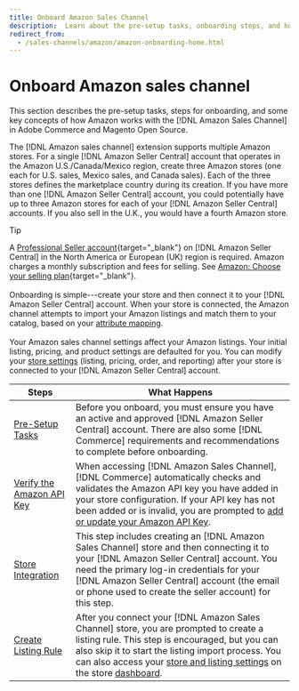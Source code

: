 ```yaml
---
title: Onboard Amazon Sales Channel
description:  Learn about the pre-setup tasks, onboarding steps, and how Amazon works with Amazon Sales Channel in Adobe Commerce and Magento Open Source.
redirect_from:
  - /sales-channels/amazon/amazon-onboarding-home.html
---
```


# Onboard Amazon sales channel

This section describes the pre-setup tasks, steps for onboarding, and some key concepts of how Amazon works with the [!DNL Amazon Sales Channel] in Adobe Commerce and Magento Open Source.

The [!DNL Amazon sales channel] extension supports multiple Amazon stores. For a single [!DNL Amazon Seller Central] account that operates in the Amazon U.S./Canada/Mexico region, create three Amazon stores (one each for U.S. sales, Mexico sales, and Canada sales). Each of the three stores defines the marketplace country during its creation. If you have more than one [!DNL Amazon Seller Central] account, you could potentially have up to three Amazon stores for each of your [!DNL Amazon Seller Central] accounts. If you also sell in the U.K., you would have a fourth Amazon store.

>[!TIP]
>
>A [Professional Seller account](https://sell.amazon.com/){target="_blank"} on [!DNL Amazon Seller Central] in the North America or European (UK) region is required. Amazon charges a monthly subscription and fees for selling. See [Amazon: Choose your selling plan](https://sell.amazon.com/pricing.html){target="_blank"}.<br><br>
>Onboarding is simple---create your store and then connect it to your [!DNL Amazon Seller Central] account.
>When your store is connected, the Amazon channel attempts to import your Amazon listings and match them to your catalog, based on your [attribute mapping](./attributes-view.md).<br><br>
>Your Amazon sales channel settings affect your Amazon listings. Your initial listing, pricing, and product settings are defaulted for you. You can modify your [store settings](./ob-store-review.md) (listing, pricing, order, and reporting) after your store is connected to your [!DNL Amazon Seller Central] account.

|Steps|What Happens|
|--- |--- |
|[Pre-Setup Tasks](./amazon-pre-setup-tasks.md)|Before you onboard, you must ensure you have an active and approved [!DNL Amazon Seller Central] account. There are also some [!DNL Commerce] requirements and recommendations to complete before onboarding.|
|[Verify the Amazon API Key](./amazon-verify-api-key.md)|When accessing [!DNL Amazon Sales Channel], [!DNL Commerce] automatically checks and validates the Amazon API key you have added in your store configuration. If your API key has not been added or is invalid, you are prompted to [add or update your Amazon API Key](./amazon-verify-api-key.md).|
|[Store Integration](./store-integration.md)|This step includes creating an [!DNL Amazon Sales Channel] store and then connecting it to your [!DNL Amazon Seller Central] account. You need the primary log-in credentials for your [!DNL Amazon Seller Central] account (the email or phone used to create the seller account) for this step.|
|[Create Listing Rule](./ob-create-listing-rule.md)|After you connect your [!DNL Amazon Sales Channel] store, you are prompted to create a listing rule. This step is encouraged, but you can also skip it to start the listing import process. You can also access your [store and listing settings](./ob-store-review.md) on the store [dashboard](./amazon-store-dashboard.md).|
